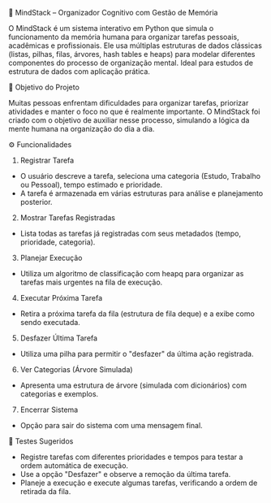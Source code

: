 🧠 MindStack – Organizador Cognitivo com Gestão de Memória

O MindStack é um sistema interativo em Python que simula o funcionamento da memória humana para organizar tarefas pessoais, acadêmicas e profissionais. Ele usa múltiplas estruturas de dados clássicas (listas, pilhas, filas, árvores, hash tables e heaps) para modelar diferentes componentes do processo de organização mental. Ideal para estudos de estrutura de dados com aplicação prática.

📌 Objetivo do Projeto

Muitas pessoas enfrentam dificuldades para organizar tarefas, priorizar atividades e manter o foco no que é realmente importante. O MindStack foi criado com o objetivo de auxiliar nesse processo, simulando a lógica da mente humana na organização do dia a dia.

⚙️ Funcionalidades

1. Registrar Tarefa

- O usuário descreve a tarefa, seleciona uma categoria (Estudo, Trabalho ou Pessoal), tempo estimado e prioridade.
- A tarefa é armazenada em várias estruturas para análise e planejamento posterior.

2. Mostrar Tarefas Registradas

- Lista todas as tarefas já registradas com seus metadados (tempo, prioridade, categoria).

3. Planejar Execução

- Utiliza um algoritmo de classificação com heapq para organizar as tarefas mais urgentes na fila de execução.

4. Executar Próxima Tarefa

- Retira a próxima tarefa da fila (estrutura de fila deque) e a exibe como sendo executada.

5. Desfazer Última Tarefa

- Utiliza uma pilha para permitir o "desfazer" da última ação registrada.

6. Ver Categorias (Árvore Simulada)

- Apresenta uma estrutura de árvore (simulada com dicionários) com categorias e exemplos.

7. Encerrar Sistema

- Opção para sair do sistema com uma mensagem final.


🧪 Testes Sugeridos

- Registre tarefas com diferentes prioridades e tempos para testar a ordem automática de execução.
- Use a opção "Desfazer" e observe a remoção da última tarefa.
- Planeje a execução e execute algumas tarefas, verificando a ordem de retirada da fila.
